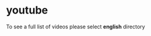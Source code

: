 # youtube
To see a full list of videos please select **english** directory  
<div dir="rtl>
  برای دیدن لیست کامل لینک ویدئوها فولدر فارسی را انتخاب کنید  
          </div>
[chanel link](https://www.youtube.com/channel/UCjWSLy3AILzm6IShfSaHTwQ)  
